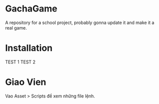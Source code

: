 # GachaGame
A repository for a school project, probably gonna update it and make it a real game.

# Installation
TEST 1 TEST 2

# Giao Vien
Vao Asset > Scripts để xem những file lệnh.

